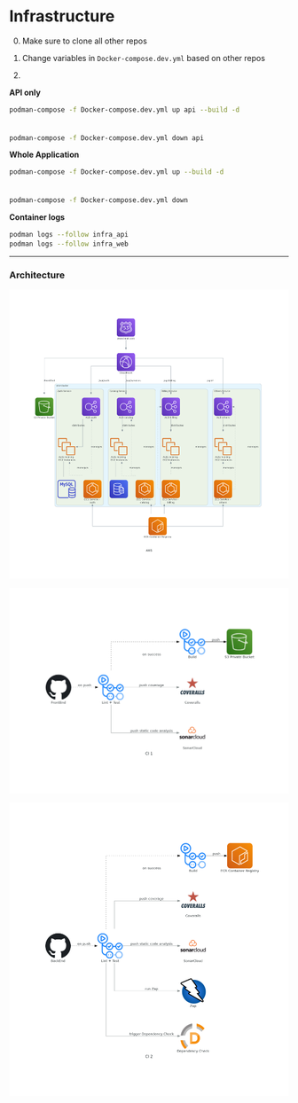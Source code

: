 # Infrastructure

0. Make sure to clone all other repos

1. Change variables in `Docker-compose.dev.yml` based on other repos

2. 

**API only**
```bash
podman-compose -f Docker-compose.dev.yml up api --build -d


podman-compose -f Docker-compose.dev.yml down api
```

**Whole Application**
```bash
podman-compose -f Docker-compose.dev.yml up --build -d


podman-compose -f Docker-compose.dev.yml down
```
**Container logs**
```bash
podman logs --follow infra_api
podman logs --follow infra_web
```

---

### Architecture

![Alternate image text](./Visual/web_service.png)


![Alternate image text](./Visual/ci_1.png)


![Alternate image text](./Visual/ci_2.png)


